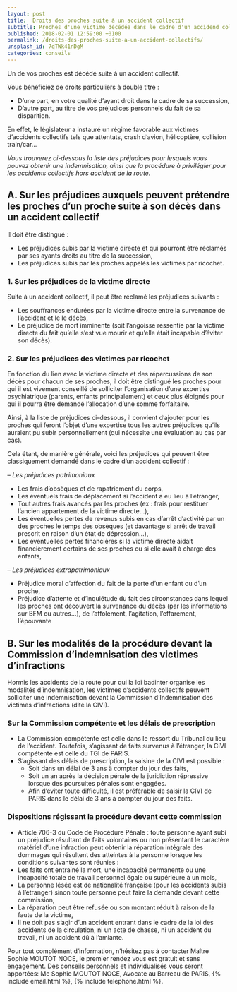 ```yaml
---
layout: post
title:  Droits des proches suite à un accident collectif
subtitle: Proches d'une victime décédée dans le cadre d'un accidend collectif, quels sont vos droits ?
published: 2018-02-01 12:59:00 +0100
permalink: /droits-des-proches-suite-a-un-accident-collectifs/
unsplash_id: 7qTWk41nDgM
categories: conseils
---
```


Un de vos proches est décédé suite à un accident collectif.

Vous bénéficiez de droits particuliers à double titre :

- D’une part, en votre qualité d’ayant droit dans le cadre de sa succession,
- D’autre part, au titre de vos préjudices personnels du fait de sa disparition.

En effet, le législateur a instauré un régime favorable aux victimes d’accidents collectifs tels que attentats, crash 
d’avion, hélicoptère, collision train/car…

*Vous trouverez ci-dessous la liste des préjudices pour lesquels vous pouvez obtenir une indemnisation, ainsi que la 
procédure à privilégier pour les accidents collectifs hors accident de la route.*

## A. Sur les préjudices auxquels peuvent prétendre les proches d’un proche suite à son décès dans un accident collectif

Il doit être distingué :

- Les préjudices subis par la victime directe et qui pourront être réclamés par ses ayants droits au titre de la succession,
- Les préjudices subis par les proches appelés les victimes par ricochet.

### 1. Sur les préjudices de la victime directe

Suite à un accident collectif, il peut être réclamé les préjudices suivants :

- Les souffrances endurées par la victime directe entre la survenance de l’accident et le le décès,
- Le préjudice de mort imminente (soit l’angoisse ressentie par la victime directe du fait qu’elle s’est vue mourir et qu’elle était incapable d’éviter son décès).


### 2. Sur les préjudices des victimes par ricochet

En fonction du lien avec la victime directe et des répercussions de son décès pour chacun de ses proches, il doit être distingué les proches pour qui il est vivement conseillé de solliciter l’organisation d’une expertise psychiatrique (parents, enfants principalement) et ceux plus éloignés pour qui il pourra être demandé l’allocation d’une somme forfaitaire.

Ainsi, à la liste de préjudices ci-dessous, il convient d’ajouter pour les proches qui feront l’objet d’une expertise tous les autres préjudices qu’ils auraient pu subir personnellement (qui nécessite une évaluation au cas par cas).

Cela étant, de manière générale, voici les préjudices qui peuvent être classiquement demandé dans le cadre d’un accident collectif :

– *Les préjudices patrimoniaux*
  - Les frais d’obsèques et de rapatriement du corps,
  - Les éventuels frais de déplacement si l’accident a eu lieu à l’étranger,
  - Tout autres frais avancés par les proches (ex : frais pour restituer l’ancien appartement de la victime directe…),
  - Les éventuelles pertes de revenus subis en cas d’arrêt d’activité par un des proches le temps des obsèques (et davantage si arrêt de travail prescrit en raison d’un état de dépression…),
  - Les éventuelles pertes financières si la victime directe aidait financièrement certains de ses proches ou si elle avait à charge des enfants,

– *Les préjudices extrapatrimoniaux*
  - Préjudice moral d’affection du fait de la perte d’un enfant ou d’un proche,
  - Préjudice d’attente et d’inquiétude du fait des circonstances dans lequel les proches ont découvert la survenance du décès (par les informations sur BFM ou autres…), de l’affolement, l’agitation, l’effarement, l’épouvante

## B. Sur les modalités de la procédure devant la Commission d’indemnisation des victimes d’infractions

Hormis les accidents de la route pour qui la loi badinter organise les modalités d’indemnisation, les victimes d’accidents collectifs peuvent solliciter une indemnisation devant la Commission d’Indemnisation des victimes d’infractions (dite la CIVI).

### Sur la Commission compétente et les délais de prescription
- La Commission compétente est celle dans le ressort du Tribunal du lieu de l’accident. Toutefois, s’agissant de faits survenus à l’étranger, la CIVI compétente est celle du TGI de PARIS.
- S’agissant des délais de prescription, la saisine de la CIVI est possible :
  - Soit dans un délai de 3 ans à compter du jour des faits,
  - Soit un an après la décision pénale de la juridiction répressive lorsque des poursuites pénales sont engagées.
  - Afin d’éviter toute difficulté, il est préférable de saisir la CIVI de PARIS dans le délai de 3 ans à compter du jour des faits.

### Dispositions régissant la procédure devant cette commission
- Article 706-3 du Code de Procédure Pénale : toute personne ayant subi un préjudice résultant de faits volontaires ou non présentant le caractère matériel d’une infraction peut obtenir la réparation intégrale des dommages qui résultent des atteintes à la personne lorsque les conditions suivantes sont réunies :
- Les faits ont entrainé la mort, une incapacité permanente ou une incapacité totale de travail personnel égale ou supérieure à un mois,
- La personne lésée est de nationalité française (pour les accidents subis à l’étranger) sinon toute personne peut faire la demande devant cette commission,
- La réparation peut être refusée ou son montant réduit à raison de la faute de la victime,
- Il ne doit pas s’agir d’un accident entrant dans le cadre de la loi des accidents de la circulation, ni un acte de chasse, ni un accident du travail, ni un accident dû à l’amiante.
 

Pour tout complément d’information, n’hésitez pas à contacter Maître Sophie MOUTOT NOCE, le premier rendez vous est gratuit et sans engagement. Des conseils personnels et individualisés vous seront apportées: Me Sophie MOUTOT NOCE, Avocate au Barreau de PARIS, {% include email.html %}, {% include telephone.html %}.

